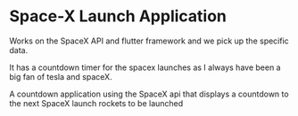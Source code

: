 # Space-X Launch Application

Works on the SpaceX API and flutter framework and we pick up the specific data.

It has a countdown timer for the spacex launches as I always have been a big fan of tesla and spaceX.

A countdown application using the SpaceX api that displays a countdown to the next SpaceX launch rockets to be launched

